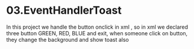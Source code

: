 # 03.EventHandlerToast
In this project we handle the button onclick in xml , so in xml we declared three button GREEN, RED, BLUE and exit,
when someone click on button, they change the background and show toast also 
